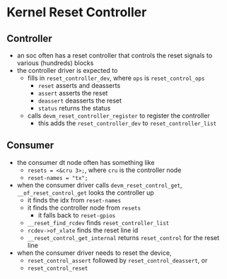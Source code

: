 Kernel Reset Controller
=======================

## Controller

- an soc often has a reset controller that controls the reset signals to
  various (hundreds) blocks
- the controller driver is expected to
  - fills in `reset_controller_dev`, where `ops` is `reset_control_ops`
    - `reset` asserts and deasserts
    - `assert` asserts the reset
    - `deassert` deasserts the reset
    - `status` returns the status
  - calls `devm_reset_controller_register` to register the controller
    - this adds the `reset_controller_dev` to `reset_controller_list`

## Consumer

- the consumer dt node often has something like
  - `resets = <&cru 3>;`, where `cru` is the controller node
  - `reset-names = "tx";`
- when the consumer driver calls `devm_reset_control_get`,
  `__of_reset_control_get` looks the controller up
  - it finds the idx from `reset-names`
  - it finds the controller node from `resets`
    - it falls back to `reset-gpios`
  - `__reset_find_rcdev` finds `reset_controller_list`
  - `rcdev->of_xlate` finds the reset line id
  - `__reset_control_get_internal` returns `reset_control` for the reset line
- when the consumer driver needs to reset the device,
  - `reset_control_assert` followed by `reset_control_deassert`, or
  - `reset_control_reset`
